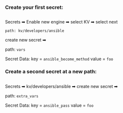 ### Create your first secret:
##

Secrets ➡ Enable new engine ➡ select KV ➡ select next


`path: kv/developers/ansible`

create new secret ➡

path: `vars`

Secret Data: key = `ansible_become_method`    value = `foo`






### Create a second secret at a new path:
##

Secrets ➡ kv/developers/ansible ➡ create new secret ➡


path: `extra_vars`

Secret Data: key = `ansible_pass`    value = `foo`


